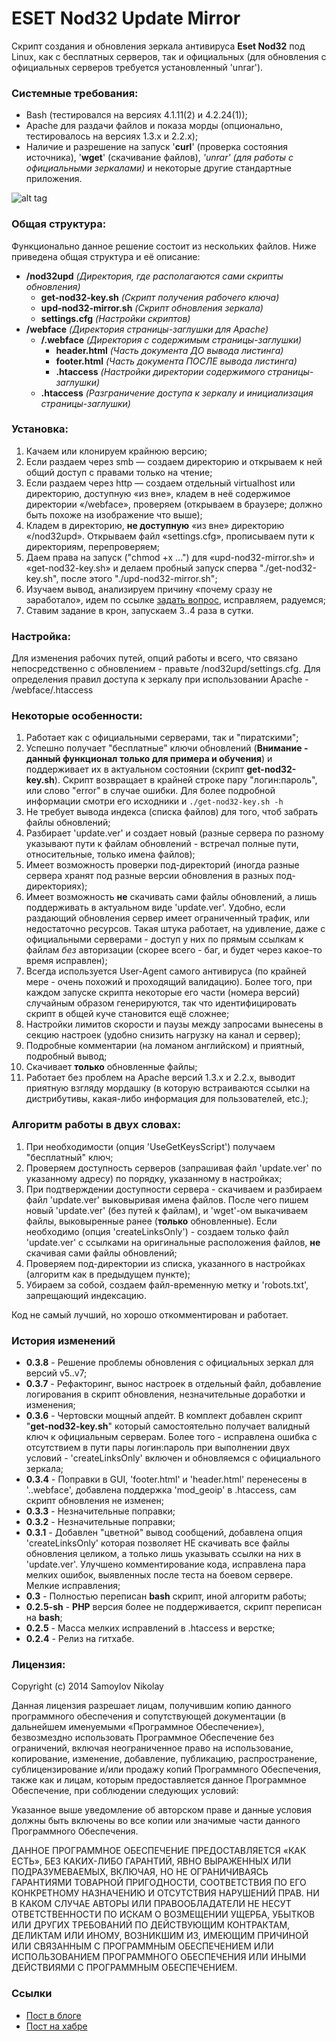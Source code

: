 ESET Nod32 Update Mirror
=========

Скрипт создания и обновления зеркала антивируса **Eset Nod32** под Linux, как с бесплатных серверов, так и официальных (для обновления с официальных серверов требуется установленный 'unrar').

### Системные требования:

  - Bash (тестировался на версиях 4.1.11(2) и 4.2.24(1));
  - Apache для раздачи файлов и показа морды (опционально, тестировалось на версиях 1.3.x и 2.2.x);
  - Наличие и разрешение на запуск '**curl**' (проверка состояния источника), '**wget**' (скачивание файлов), _'unrar' (для работы с официальными зеркалами)_ и некоторые другие стандартные приложения.

![alt tag](http://oi60.tinypic.com/20f3w21.jpg)

### Общая структура:

Функционально данное решение состоит из нескольких файлов. Ниже приведена общая структура и её описание:
- **/nod32upd** _(Директория, где располагаются сами скрипты обновления)_
  - **get-nod32-key.sh** _(Скрипт получения рабочего ключа)_
  - **upd-nod32-mirror.sh** _(Скрипт обновления зеркала)_
  - **settings.cfg** _(Настройки скриптов)_
- **/webface** _(Директория страницы-заглушки для Apache)_
  - **/.webface** _(Директория с содержимым страницы-заглушки)_
    - **header.html** _(Часть документа ДО вывода листинга)_
    - **footer.html** _(Часть документа ПОСЛЕ вывода листинга)_
    - **.htaccess** _(Настройки директории содержимого страницы-заглушки)_
  - **.htaccess** _(Разграничение доступа к зеркалу и инициализация страницы-заглушки)_

### Установка:

  1. Качаем или клонируем крайнюю версию;
  2. Если раздаем через smb — создаем директорию и открываем к ней общий доступ с правами только на чтение;
  3. Если раздаем через http — создаем отдельный virtualhost или директорию, доступную «из вне», кладем в неё содержимое директории «/webface», проверяем (открываем в браузере; должно быть похоже на изображение что выше);
  4. Кладем в директорию, **не доступную** «из вне» директорию «/nod32upd». Открываем файл «settings.cfg», прописываем пути к директориям, перепроверяем;
  5. Даем права на запуск ("chmod +x ...") для «upd-nod32-mirror.sh» и «get-nod32-key.sh» и делаем пробный запуск сперва "./get-nod32-key.sh", после этого "./upd-nod32-mirror.sh";
  6. Изучаем вывод, анализируем причину «почему сразу не заработало», идем по ссылке [задать вопрос], исправляем, радуемся;
  7. Ставим задание в крон, запускаем 3..4 раза в сутки.

### Настройка:

Для изменения рабочих путей, опций работы и всего, что связано непосредственно с обновлением - правьте /nod32upd/settings.cfg. Для определения правил доступа к зеркалу при использовании Apache - /webface/.htaccess

### Некоторые особенности:

  1. Работает как с официальными серверами, так и "пиратскими";
  2. Успешно получает "бесплатные" ключи обновлений (**Внимание - данный функционал только для примера и обучения**) и поддерживает их в актуальном состоянии (скрипт **get-nod32-key.sh**). Скрипт возвращает в крайней строке пару "логин:пароль", или слово "error" в случае ошибки. Для более подробной информации смотри его исходники и ``./get-nod32-key.sh -h``
  3. Не требует вывода индекса (списка файлов) для того, чтоб забрать файлы обновлений;
  4. Разбирает 'update.ver' и создает новый (разные сервера по разному указывают пути к файлам обновлений - встречал полные пути, относительные, только имена файлов);
  5. Имеет возможность проверки под-директорий (иногда разные сервера хранят под разные версии обновления в разных под-директориях);
  6. Имеет возможность **не** скачивать сами файлы обновлений, а лишь поддерживать в актуальном виде 'update.ver'. Удобно, если раздающий обновления сервер имеет ограниченный трафик, или недостаточно ресурсов. Такая штука работает, на удивление, даже с официальными серверами - доступ у них по прямым ссылкам к файлам _без_ авторизации (скорее всего - баг, и будет через какое-то время исправлен);
  7. Всегда используется User-Agent самого антивируса (по крайней мере - очень похожий и проходящий валидацию). Более того, при каждом запуске скрипта некоторые его части (номера версий) случайным образом генерируются, так что идентифицировать скрипт в общей куче становится ещё сложнее;
  8. Настройки лимитов скорости и паузы между запросами вынесены в секцию настроек (удобно снизить нагрузку на канал и сервер);
  9. Подробные комментарии (на ломаном английском) и приятный, подробный вывод;
  10. Скачивает **только** обновленные файлы;
  11. Работает без проблем на Apache версий 1.3.x и 2.2.x, выводит приятную взгляду мордашку (в которую встраиваются ссылки на дистрибутивы, какая-либо информация для пользователей, etc.);

### Алгоритм работы в двух словах:

  1. При необходимости (опция 'UseGetKeysScript') получаем "бесплатный" ключ;
  2. Проверяем доступность серверов (запрашивая файл 'update.ver' по указанному адресу) по порядку, указанному в настройках;
  3. При подтверждении доступности сервера - скачиваем и разбираем файл 'update.ver' выковыривая имена файлов. После чего пишем новый 'update.ver' (без путей к файлам), и 'wget'-ом выкачиваем файлы, выковыренные ранее (**только** обновленные). Если необходимо (опция 'createLinksOnly') - создаем только файл 'update.ver' с ссылками на оригинальные расположения файлов, **не** скачивая сами файлы обновлений;
  4. Проверяем под-директории из списка, указанного в настройках (алгоритм как в предыдущем пункте);
  3. Убираем за собой, создаем файл-временную метку и 'robots.txt', запрещающий индексацию.

Код не самый лучший, но хорошо откомментирован и работает.

### История изменений

* **0.3.8** - Решение проблемы обновления с официальных зеркал для версий v5..v7;
* **0.3.7** - Рефакторинг, вынос настроек в отдельный файл, добавление логирования в скрипт обновления, незначительные доработки и изменения;
* **0.3.6** - Чертовски мощный апдейт. В комплект добавлен скрипт "**get-nod32-key.sh**" который самостоятельно получает валидный ключ к официальным серверам. Более того - исправлена ошибка с отсутствием в пути пары логин:пароль при выполнении двух условий - 'createLinksOnly' включен и обновляемся с официального зеркала;
* **0.3.4** - Поправки в GUI, 'footer.html' и 'header.html' перенесены в '.\.webface\', добавлена поддержка 'mod_geoip' в .htaccess, сам скрипт обновления не изменен;
* **0.3.3** - Незначительные поправки;
* **0.3.2** - Незначительные поправки;
* **0.3.1** - Добавлен "цветной" вывод сообщений, добавлена опция 'createLinksOnly' которая позволяет НЕ скачивать все файлы обновления целиком, а только лишь указывать ссылки на них в 'update.ver'. Улучшено комментирование кода, исправлена пара мелких ошибок, выявленных после теста на боевом сервере. Мелкие исправления;
* **0.3** - Полностью переписан **bash** скрипт, иной алгоритм работы;
* **0.2.5-sh** - **PHP** версия более не поддерживается, скрипт переписан на **bash**;
* **0.2.5** - Масса мелких исправлений в .htaccess и верстке;
* **0.2.4** - Релиз на гитхабе.

### Лицензия:

Copyright (c) 2014 Samoylov Nikolay

Данная лицензия разрешает лицам, получившим копию данного программного обеспечения и сопутствующей документации (в дальнейшем именуемыми «Программное Обеспечение»), безвозмездно использовать Программное Обеспечение без ограничений, включая неограниченное право на использование, копирование, изменение, добавление, публикацию, распространение, сублицензирование и/или продажу копий Программного Обеспечения, также как и лицам, которым предоставляется данное Программное Обеспечение, при соблюдении следующих условий:

Указанное выше уведомление об авторском праве и данные условия должны быть включены во все копии или значимые части данного Программного Обеспечения.

ДАННОЕ ПРОГРАММНОЕ ОБЕСПЕЧЕНИЕ ПРЕДОСТАВЛЯЕТСЯ «КАК ЕСТЬ», БЕЗ КАКИХ-ЛИБО ГАРАНТИЙ, ЯВНО ВЫРАЖЕННЫХ ИЛИ ПОДРАЗУМЕВАЕМЫХ, ВКЛЮЧАЯ, НО НЕ ОГРАНИЧИВАЯСЬ ГАРАНТИЯМИ ТОВАРНОЙ ПРИГОДНОСТИ, СООТВЕТСТВИЯ ПО ЕГО КОНКРЕТНОМУ НАЗНАЧЕНИЮ И ОТСУТСТВИЯ НАРУШЕНИЙ ПРАВ. НИ В КАКОМ СЛУЧАЕ АВТОРЫ ИЛИ ПРАВООБЛАДАТЕЛИ НЕ НЕСУТ ОТВЕТСТВЕННОСТИ ПО ИСКАМ О ВОЗМЕЩЕНИИ УЩЕРБА, УБЫТКОВ ИЛИ ДРУГИХ ТРЕБОВАНИЙ ПО ДЕЙСТВУЮЩИМ КОНТРАКТАМ, ДЕЛИКТАМ ИЛИ ИНОМУ, ВОЗНИКШИМ ИЗ, ИМЕЮЩИМ ПРИЧИНОЙ ИЛИ СВЯЗАННЫМ С ПРОГРАММНЫМ ОБЕСПЕЧЕНИЕМ ИЛИ ИСПОЛЬЗОВАНИЕМ ПРОГРАММНОГО ОБЕСПЕЧЕНИЯ ИЛИ ИНЫМИ ДЕЙСТВИЯМИ С ПРОГРАММНЫМ ОБЕСПЕЧЕНИЕМ.

### Ссылки

* [Пост в блоге]
* [Пост на хабре]

[Пост в блоге]:http://tmblr.co/ZYW79o1CrHcIG
[Пост на хабре]:http://habrahabr.ru/post/232163/
[задать вопрос]:https://github.com/tarampampam/nod32-update-mirror/issues/new
